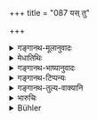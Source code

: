 +++
title = "087 यस् तु"

+++

<details><summary>गङ्गानथ-मूलानुवादः</summary>

While the wife of the same caste is alive, if through folly, one causes these duties to be performed by another wife, he is a ‘Brāhmaṇa-Cāṇḍāla’, as has been held by the ancients.—(87)
</details>

<details><summary>मेधातिथिः</summary>

**यस् त्व्** एतत् कर्म **अन्यया** असमानजातीयया **कारयेत् सजातीयायां स्थितायां ब्राह्मण** एव स **चण्डालः** पूर्वस्माद् दृष्टः ॥ ९.८७ ॥
</details>

<details><summary>गङ्गानथ-भाष्यानुवादः</summary>

If a man gets all this done by ‘*another wife*’—one belonging to a different caste—while she of the same caste, is still living,—he, though a Brāhmaṇa, is as good as a ‘*Caṇḍāla*.’ This has been so held by the ancients.—(87)
</details>

<details><summary>गङ्गानथ-टिप्पन्यः</summary>

‘*Pūrvadṛṣṭaḥ*’—‘Known by the ancients’ (Kullūka, Rāghavānanda and Nandana);—‘known from olden times’ (Medhātithi);—‘declared in the Purāṇas (Nārāyaṇa).

This verse is quoted in *Vivādaratnākara* (p. 419);—in *Vīramitrodaya* (Vyavahāra, 198a);—and by *Jīmūtavāh* *ana* (Dāyabhāga, p. 259).
</details>

<details><summary>गङ्गानथ-तुल्य-वाक्यानि</summary>

**(verses 9.85-87)  
**

See Comparative notes for [Verse 9.85].
</details>

<details><summary>भारुचिः</summary>

शुश्रूषानियमार्थवादो ऽयम् । एवं च सति नान्यया कार्यः । यस् तु व्यतिक्रमे वर्तते तस्यायम् निन्दार्थवादः केनचित् सामान्येन ॥ ९.८७ ॥
</details>

<details><summary>Bühler</summary>

087	But he who foolishly causes that (duty) to be performed by another, while his wife of equal caste is alive, is declared by the ancients (to be) as (despicable) as a Kandala (sprung from the) Brahmana (caste).
</details>
